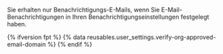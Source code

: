 Sie erhalten nur Benachrichtigungs-E-Mails, wenn Sie E-Mail-Benachrichtigungen in Ihren Benachrichtigungseinstellungen festgelegt haben.

{% ifversion fpt %}
{% data reusables.user_settings.verify-org-approved-email-domain %}
{% endif %}
